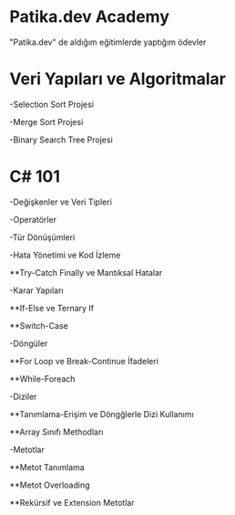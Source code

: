 # Patika.dev Academy
"Patika.dev" de aldığım eğitimlerde yaptığım ödevler

# Veri Yapıları ve Algoritmalar
-Selection Sort Projesi

-Merge Sort Projesi

-Binary Search Tree Projesi

# C# 101
-Değişkenler ve Veri Tipleri

-Operatörler

-Tür Dönüşümleri

-Hata Yönetimi ve Kod İzleme

**Try-Catch Finally ve Mantıksal Hatalar

-Karar Yapıları

**If-Else ve Ternary If

**Switch-Case

-Döngüler

**For Loop ve Break-Continue İfadeleri

**While-Foreach

-Diziler

**Tanımlama-Erişim ve Döngğlerle Dizi Kullanımı

**Array Sınıfı Methodları

-Metotlar

**Metot Tanımlama

**Metot Overloading

**Rekürsif ve Extension Metotlar
